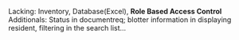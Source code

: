 Lacking: Inventory, Database(Excel), **Role Based Access Control**
Additionals: Status in documentreq; blotter information in displaying resident, filtering in the search list...
